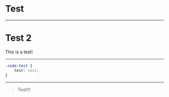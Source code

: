 # Test

---

# Test 2
This is a test!

---

```css
.code-test {
	test: test;
}
```

---

> Test!!!

